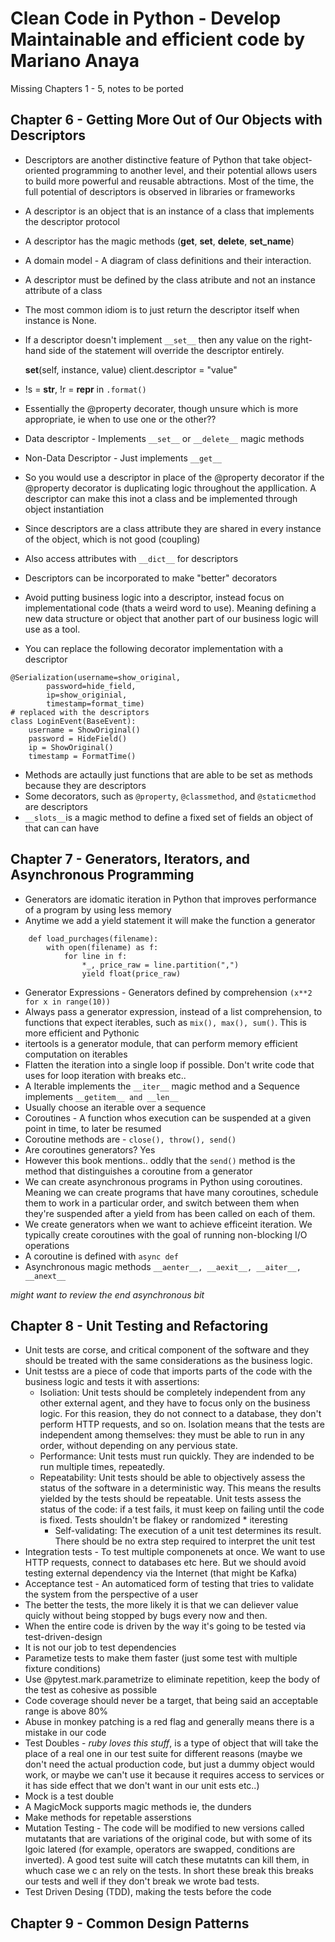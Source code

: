 # Clean Code in Python - Develop Maintainable and efficient code by Mariano Anaya

Missing Chapters 1 - 5, notes to be ported 

## Chapter 6 - Getting More Out of Our Objects with Descriptors

* Descriptors are another distinctive feature of Python that take object-oriented programming to another level, 
and their potential allows users to build more powerful and reusable abtractions. Most of the time, the full potential
of descriptors is observed in libraries or frameworks
* A descriptor is an object that is an instance of a class that implements the descriptor protocol
* A descriptor has the magic methods (__get__, __set__, __delete__, __set_name__)
* A domain model - A diagram of class definitions and their interaction.
* A descriptor must be defined by the class atribute and not an instance attribute of a class
* The most common idiom is to just return the descriptor itself when instance is None.
* If a descriptor doesn't implement `__set__` then any value on the right-hand side of the statement will override the descriptor entirely.


	__set__(self, instance, value)
	client.descriptor = "value"

* !s = __str__, !r = __repr__ in `.format()`
* Essentially the @property decorater, though unsure which is more appropriate, ie when to use one or the other??
* Data descriptor - Implements `__set__` or `__delete__` magic methods
* Non-Data Descriptor - Just implements `__get__`
* So you would use a descriptor in place of the @property decorator if the @property decorator is duplicating logic throughout
the appllication. A descriptor can make this inot a class and be implemented through object instantiation
* Since descriptors are a class attribute they are shared in every instance of the object, which is not good (coupling)
* Also access attributes with `__dict__` for descriptors
* Descriptors can be incorporated to make "better" decorators
* Avoid putting business logic into a descriptor, instead focus on implementational code (thats a weird word to use).
Meaning defining a new data structure or object that another part of our business logic will use as a tool.
* You can replace the following decorator implementation with a descriptor

``` 
@Serialization(username=show_original,
        password=hide_field,
        ip=show_originial,
        timestamp=format_time)
# replaced with the descriptors
class LoginEvent(BaseEvent): 
    username = ShowOriginal()
    password = HideField()
    ip = ShowOriginal()
    timestamp = FormatTime()
```

* Methods are actaully just functions that are able to be set as methods because they are descriptors 
* Some decorators, such as `@property`, `@classmethod`, and `@staticmethod` are descriptors
* `__slots__`is a magic method to define a fixed set of fields an object of that can can have

## Chapter 7 - Generators, Iterators, and Asynchronous Programming

* Generators are idomatic iteration in Python that improves performance of a program by using less memory
* Anytime we add a yield statement it will make the function a generator


```
	def load_purchages(filename):
		with open(filename) as f:
			for line in f:
				*_, price_raw = line.partition(",")
				yield float(price_raw)
```

* Generator Expressions - Generators defined by comprehension `(x**2 for x in range(10))`
* Always pass a generator expression, instead of a list comprehension, to functions that expect iterables, such as
`mix(), max(), sum()`. This is more efficient and Pythonic
* itertools is a generator module, that can perform memory efficient computation on iterables
* Flatten the iteration into a single loop if possible. Don't write code that uses for loop iteration with breaks etc..
* A Iterable implements the `__iter__` magic method and a Sequence implements `__getitem__ and __len__`
* Usually choose an iterable over a sequence
* Coroutines - A function whos execution can be suspended at a given point in time, to later be resumed
* Coroutine methods are - `close(), throw(), send()`
* Are coroutines generators? Yes
* However this book mentions.. oddly that the `send()` method is the method that distinguishes a coroutine 
from a generator
* We can create asynchronous programs in Python using coroutines. Meaning we can create programs that have many coroutines, 
schedule them to work in a particular order, and switch between them when they're suspended after a yield from has been called
on each of them.
* We create generators when we want to achieve efficeint iteration. We typically create coroutines with the goal of running
non-blocking I/O operations
* A coroutine is defined with `async def`
* Asynchronous magic methods `__aenter__, __aexit__, __aiter__, __anext__`

_might want to review the end asynchronous bit_

## Chapter 8 - Unit Testing and Refactoring
   
* Unit tests are corse, and critical component of the software and they should be treated with the same considerations as the business logic.
* Unit testss are a piece of code that imports parts of the code with the business logic and tests it with assertions:
	- Isoliation: Unit tests should be completely independent from any other external agent, and they have to focus only on the 
	business logic. For this reasion, they do not connect to a database, they don't perform HTTP requests, and so on. Isolation means
	that the tests are independent among themselves: they must be able to run in any order, without depending on any pervious state.
	- Performance: Unit tests must run quickly. They are indended to be run multiple times, repeatedly.
	- Repeatability: Unit tests should be able to objectively assess the status of the software in a deterministic way. This means the 
	results yielded by the tests should be repeatable. Unit tests assess the status of the code: if a test fails, it 
	must keep on failing until the code is fixed. Tests shouldn't be flakey or randomized * iteresting
        - Self-validating: The execution of a unit test determines its result. There should be no extra step required to interpret the
	unit test 
* Integration tests - To test multiple componenets at once. We want to use HTTP requests, connect to databases etc here. But we should avoid
testing external dependency via the Internet (that might be Kafka)
* Acceptance test - An automaticed form of testing that tries to validate the system from the perspective of a user
* The better the tests, the more likely it is that we can deliever value quicly without being stopped by bugs every now and then.
* When the entire code is driven by the way it's going to be tested via test-driven-design
* It is not our job to test dependencies
* Parametize tests to make them faster (just some test with multiple fixture conditions)
* Use @pytest.mark.parametrize to eliminate repetition, keep the body of the test as cohesive as possible
* Code coverage should never be a target, that being said an acceptable range is above 80%
* Abuse in monkey patching is a red flag and generally means there is a mistake in our code
* Test Doubles - *ruby loves this stuff*, is a type of object that will take the place of a real one in our test suite for different reasons 
(maybe we don't need the actual production code, but just a dummy object would work, or maybe we can't use it because it requires access to 
services or it has side effect that we don't want in our unit ests etc..)
* Mock is a test double
* A MagicMock supports magic methods ie, the dunders
* Make methods for repetable asserstions
* Mutation Testing - The code will be modified to new versions called mutatants that are variations of the original code, but with some 
of its lgoic latered (for example, operators are swapped, conditions are inverted). A good test suite will catch these mutatnts can kill them, 
in whuch case we c an rely on the tests. In short these break this breaks our tests and well if they don't break we wrote bad tests.
* Test Driven Desing (TDD), making the tests before the code

## Chapter 9 - Common Design Patterns   
